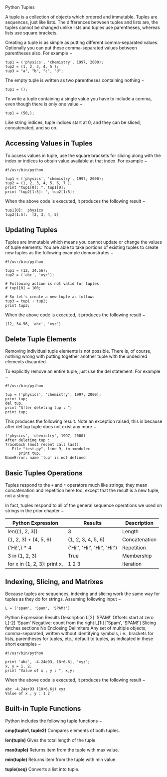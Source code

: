 Python Tuples

A tuple is a collection of objects which ordered and immutable. Tuples are sequences, just like lists. The differences between tuples and lists are, the tuples cannot be changed unlike lists and tuples use parentheses, whereas lists use square brackets.

Creating a tuple is as simple as putting different comma-separated values. Optionally you can put these comma-separated values between parentheses also. For example −
```
tup1 = ('physics', 'chemistry', 1997, 2000);
tup2 = (1, 2, 3, 4, 5 );
tup3 = "a", "b", "c", "d";
```
The empty tuple is written as two parentheses containing nothing −
```
tup1 = ();
```
To write a tuple containing a single value you have to include a comma, even though there is only one value −
```
tup1 = (50,);
```
Like string indices, tuple indices start at 0, and they can be sliced, concatenated, and so on.

## Accessing Values in Tuples
To access values in tuple, use the square brackets for slicing along with the index or indices to obtain value available at that index. For example −
```
#!/usr/bin/python

tup1 = ('physics', 'chemistry', 1997, 2000);
tup2 = (1, 2, 3, 4, 5, 6, 7 );
print "tup1[0]: ", tup1[0];
print "tup2[1:5]: ", tup2[1:5];
```
When the above code is executed, it produces the following result −
```
tup1[0]:  physics
tup2[1:5]:  [2, 3, 4, 5]
```

## Updating Tuples
Tuples are immutable which means you cannot update or change the values of tuple elements. You are able to take portions of existing tuples to create new tuples as the following example demonstrates −
```
#!/usr/bin/python

tup1 = (12, 34.56);
tup2 = ('abc', 'xyz');

# Following action is not valid for tuples
# tup1[0] = 100;

# So let's create a new tuple as follows
tup3 = tup1 + tup2;
print tup3;
```
When the above code is executed, it produces the following result −
```
(12, 34.56, 'abc', 'xyz')
```

## Delete Tuple Elements
Removing individual tuple elements is not possible. There is, of course, nothing wrong with putting together another tuple with the undesired elements discarded.

To explicitly remove an entire tuple, just use the del statement. For example −
```
#!/usr/bin/python

tup = ('physics', 'chemistry', 1997, 2000);
print tup;
del tup;
print "After deleting tup : ";
print tup;
```
This produces the following result. Note an exception raised, this is because after del tup tuple does not exist any more −
```
('physics', 'chemistry', 1997, 2000)
After deleting tup :
Traceback (most recent call last):
   File "test.py", line 9, in <module>
      print tup;
NameError: name 'tup' is not defined
```

## Basic Tuples Operations
Tuples respond to the `+` and `*` operators much like strings; they mean concatenation and repetition here too, except that the result is a new tuple, not a string.

In fact, tuples respond to all of the general sequence operations we used on strings in the prior chapter −

|Python Expression	|Results	|Description
|---|---|---
len((1, 2, 3))	|3|	Length
(1, 2, 3) + (4, 5, 6)	|(1, 2, 3, 4, 5, 6)	|Concatenation
('Hi!',) * 4	|('Hi!', 'Hi!', 'Hi!', 'Hi!')	|Repetition
3 in (1, 2, 3)	|True|	Membership
for x in (1, 2, 3): print x,|	1 2 3|	Iteration

## Indexing, Slicing, and Matrixes
Because tuples are sequences, indexing and slicing work the same way for tuples as they do for strings. Assuming following input −
```
L = ('spam', 'Spam', 'SPAM!')
```

Python Expression	Results	Description
L[2]	'SPAM!'	Offsets start at zero
L[-2]	'Spam'	Negative: count from the right
L[1:]	['Spam', 'SPAM!']	Slicing fetches sections
No Enclosing Delimiters
Any set of multiple objects, comma-separated, written without identifying symbols, i.e., brackets for lists, parentheses for tuples, etc., default to tuples, as indicated in these short examples −
```
#!/usr/bin/python

print 'abc', -4.24e93, 18+6.6j, 'xyz';
x, y = 1, 2;
print "Value of x , y : ", x,y;
```
When the above code is executed, it produces the following result −
```
abc -4.24e+93 (18+6.6j) xyz
Value of x , y : 1 2
```
## Built-in Tuple Functions
Python includes the following tuple functions −

**cmp(tuple1, tuple2)**
Compares elements of both tuples.

**len(tuple)**
Gives the total length of the tuple.

**max(tuple)**
Returns item from the tuple with max value.

**min(tuple)**
Returns item from the tuple with min value.

**tuple(seq)**
Converts a list into tuple.
